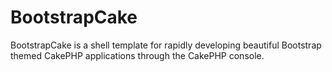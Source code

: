 BootstrapCake
=============

BootstrapCake is a shell template for rapidly developing beautiful Bootstrap themed CakePHP applications through the CakePHP console.
